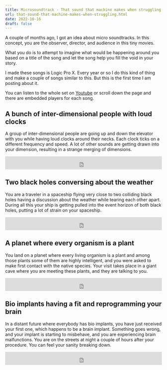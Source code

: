 ```yaml
---
title: Microsoundtrack - That sound that machine makes when struggling
url: that-sound-that-machine-makes-when-struggling.html
date: 2022-10-16
draft: false
---
```


A couple of months ago, I got an idea about micro soundtracks. In this concept, you are the observer, director, and audience in this tiny movies.

What you do is to attempt to imagine what would be happening around you based on a title of the song and let the song help you fill the void in your story.

I made these songs is Logic Pro X. Every year or so I do this kind of thing and make a couple of songs similar to this. But this is the first time I am posting about it.

You can listen to the whole set on [Youtube](https://www.youtube.com/watch?v=_5oXBhSmF3c) or scroll down the page and there are embedded players for each song.

## A bunch of inter-dimensional people with loud clocks

A group of inter-dimensional people are going up and down the elevator with you while having loud clocks around their necks. Each clock ticks on a different frequency and speed. A lot of other sounds are getting drawn into your dimension, resulting in a strange merging of dimensions.

<iframe style="border: 0; width: 100%; height: 42px;" src="https://bandcamp.com/EmbeddedPlayer/album=3913808801/size=small/bgcol=ffffff/linkcol=0687f5/track=1349272965/transparent=true/" seamless><a href="https://mitjafelicijan.bandcamp.com/album/that-sound-that-machine-makes-when-struggling">That sound that machine makes when struggling by Mitja Felicijan</a></iframe>

## Two black holes conversing about the weather

You are a traveler in a spaceship flying very close to two colliding black holes having a discussion about the weather while tearing each other apart. During all this your ship is getting pulled into the event horizon of both black holes, putting a lot of strain on your spaceship.

<iframe style="border: 0; width: 100%; height: 42px;" src="https://bandcamp.com/EmbeddedPlayer/album=3913808801/size=small/bgcol=ffffff/linkcol=0687f5/track=1756714200/transparent=true/" seamless><a href="https://mitjafelicijan.bandcamp.com/album/that-sound-that-machine-makes-when-struggling">That sound that machine makes when struggling by Mitja Felicijan</a></iframe>

## A planet where every organism is a plant

You land on a planet where every living organism is a plant and among those plants some of them are highly intelligent, and you were asked to make first contact with the native species. Your visit takes place in a giant cave where you are meeting these plants, and they are talking to you.

<iframe style="border: 0; width: 100%; height: 42px;" src="https://bandcamp.com/EmbeddedPlayer/album=3913808801/size=small/bgcol=ffffff/linkcol=0687f5/track=3710973979/transparent=true/" seamless><a href="https://mitjafelicijan.bandcamp.com/album/that-sound-that-machine-makes-when-struggling">That sound that machine makes when struggling by Mitja Felicijan</a></iframe>

## Bio implants having a fit and reprogramming your brain

In a distant future where everybody has bio implants, you have just received your first one, which happens to be a brain implant. Something goes wrong, and your implant is starting to misbehave, and you are experiencing brain malfunctions. You are on the streets at night a couple of hours after your procedure. You can feel your sanity breaking down.

<iframe style="border: 0; width: 100%; height: 42px;" src="https://bandcamp.com/EmbeddedPlayer/album=3913808801/size=small/bgcol=ffffff/linkcol=0687f5/track=1157430581/transparent=true/" seamless><a href="https://mitjafelicijan.bandcamp.com/album/that-sound-that-machine-makes-when-struggling">That sound that machine makes when struggling by Mitja Felicijan</a></iframe>
